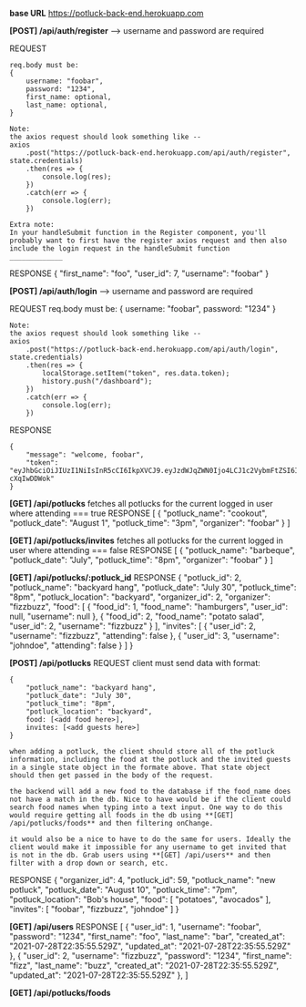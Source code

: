 **base URL**
https://potluck-back-end.herokuapp.com

**[POST] /api/auth/register** --> username and password are required

REQUEST

    req.body must be: 
    {
        username: "foobar",
        password: "1234",
        first_name: optional,
        last_name: optional,
    }

    Note: 
    the axios request should look something like --
    axios
        .post("https://potluck-back-end.herokuapp.com/api/auth/register", state.credentials)
        .then(res => {
            console.log(res);
        })
        .catch(err => {
            console.log(err);
        })

    Extra note:
    In your handleSubmit function in the Register component, you'll probably want to first have the register axios request and then also include the login request in the handleSubmit function
    _____________

RESPONSE
    {
        "first_name": "foo",
        "user_id": 7,
        "username": "foobar"
    }


**[POST] /api/auth/login** --> username and password are required

REQUEST
        req.body must be: 
    {
        username: "foobar",
        password: "1234"
    }

    Note: 
    the axios request should look something like --
    axios
        .post("https://potluck-back-end.herokuapp.com/api/auth/login", state.credentials)
        .then(res => {
            localStorage.setItem("token", res.data.token);
            history.push("/dashboard");
        })
        .catch(err => {
            console.log(err);
        })

RESPONSE

    {
        "message": "welcome, foobar",
        "token": "eyJhbGciOiJIUzI1NiIsInR5cCI6IkpXVCJ9.eyJzdWJqZWN0Ijo4LCJ1c2VybmFtZSI6ImRhdmVkYXZlIiwiaWF0IjoxNjI3NDUyNDI3LCJleHAiOjE2Mjc1Mzg4Mjd9.6FWVD93oWilHuMRdWc2OM2IJue6P5Tkr-cXqIwDDWok"
    }


**[GET] /api/potlucks**
fetches all potlucks for the current logged in user where attending === true
RESPONSE
[
    {
        "potluck_name": "cookout",
        "potluck_date": "August 1",
        "potluck_time": "3pm",
        "organizer": "foobar"
    }
]

**[GET] /api/potlucks/invites**
fetches all potlucks for the current logged in user where attending === false
RESPONSE
[
    {
        "potluck_name": "barbeque",
        "potluck_date": "July",
        "potluck_time": "8pm",
        "organizer": "foobar"
    }
]

**[GET] /api/potlucks/:potluck_id**
RESPONSE
{
    "potluck_id": 2,
    "potluck_name": "backyard hang",
    "potluck_date": "July 30",
    "potluck_time": "8pm",
    "potluck_location": "backyard",
    "organizer_id": 2,
    "organizer": "fizzbuzz",
    "food": [
        {
            "food_id": 1,
            "food_name": "hamburgers",
            "user_id": null,
            "username": null
        },
        {
            "food_id": 2,
            "food_name": "potato salad",
            "user_id": 2,
            "username": "fizzbuzz"
        }
    ],
    "invites": [
        {
            "user_id": 2,
            "username": "fizzbuzz",
            "attending": false
        },
        {
            "user_id": 3,
            "username": "johndoe",
            "attending": false
        }
    ]
}

**[POST] /api/potlucks**
REQUEST
    client must send data with format:

    {
        "potluck_name": "backyard hang",
        "potluck_date": "July 30",
        "potluck_time": "8pm",
        "potluck_location": "backyard",
        food: [<add food here>],
        invites: [<add guests here>]
    }

    when adding a potluck, the client should store all of the potluck information, including the food at the potluck and the invited guests in a single state object in the formate above. That state object should then get passed in the body of the request. 

    the backend will add a new food to the database if the food_name does not have a match in the db. Nice to have would be if the client could search food names when typing into a text input. One way to do this would require getting all foods in the db using **[GET] /api/potlucks/foods** and then filtering onChange.

    it would also be a nice to have to do the same for users. Ideally the client would make it impossible for any username to get invited that is not in the db. Grab users using **[GET] /api/users** and then filter with a drop down or search, etc.

RESPONSE
    {
        "organizer_id": 4,
        "potluck_id": 59,
        "potluck_name": "new potluck",
        "potluck_date": "August 10",
        "potluck_time": "7pm",
        "potluck_location": "Bob's house",
        "food": [
            "potatoes",
            "avocados"
        ],
        "invites": [
            "foobar",
            "fizzbuzz",
            "johndoe"
        ]
    }

**[GET] /api/users**
RESPONSE
    [
        {
            "user_id": 1,
            "username": "foobar",
            "password": "1234",
            "first_name": "foo",
            "last_name": "bar",
            "created_at": "2021-07-28T22:35:55.529Z",
            "updated_at": "2021-07-28T22:35:55.529Z"
        },
        {
            "user_id": 2,
            "username": "fizzbuzz",
            "password": "1234",
            "first_name": "fizz",
            "last_name": "buzz",
            "created_at": "2021-07-28T22:35:55.529Z",
            "updated_at": "2021-07-28T22:35:55.529Z"
        },
    ]

**[GET] /api/potlucks/foods**